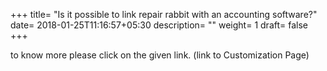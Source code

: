 +++
title= "Is it possible to link repair rabbit with an accounting software?"
date= 2018-01-25T11:16:57+05:30
description= ""
weight= 1
draft= false
+++




to know more please click on the given link. (link to Customization Page)




